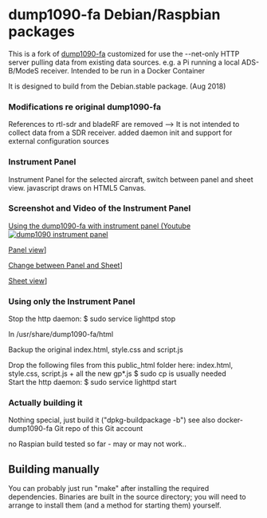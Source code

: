 # dump1090-fa Debian/Raspbian packages

This is a fork of [dump1090-fa](https://github.com/flightaware/dump1090)
customized for use the --net-only HTTP server pulling data from existing
data sources. e.g. a Pi running a local ADS-B/ModeS receiver.
Intended to be run in a Docker Container

It is designed to build from the Debian.stable package. (Aug 2018)

### Modifications re original dump1090-fa

References to rtl-sdr and bladeRF are removed
--> It is not intended to collect data from a SDR receiver.
added daemon init and support for external configuration sources

### Instrument Panel
Instrument Panel for the selected aircraft, switch between panel and sheet view.
javascript draws on HTML5 Canvas.

### Screenshot and Video of the Instrument Panel

[Using the dump1090-fa with instrument panel (Youtube](https://www.youtube.com/watch?v=mQ3SeIqvK6E)
[![dump1090 instrument panel](https://raw.githubusercontent.com/bm98/dump1090/master/img/dump1090-fa-Mod1.png)](https://www.youtube.com/watch?v=mQ3SeIqvK6E)

[Panel view](https://raw.githubusercontent.com/bm98/dump1090/master/img/dump1090-fa-Mod0.png)]

[Change between Panel and Sheet](https://raw.githubusercontent.com/bm98/dump1090/master/img/dump1090-fa-Mod2.png)]

[Sheet view](https://raw.githubusercontent.com/bm98/dump1090/master/img/dump1090-fa-Mod3.png)]


### Using only the Instrument Panel

Stop the http daemon:  $ sudo service lighttpd stop

In /usr/share/dump1090-fa/html

Backup the original index.html, style.css and script.js

Drop the following files from this public_html folder here:
index.html, style.css, script.js + all the new gp*.js
$ sudo cp   is usually needed  
Start the http daemon: $ sudo service lighttpd start


### Actually building it

Nothing special, just build it ("dpkg-buildpackage -b")
see also docker-dump1090-fa Git repo of this Git account

no Raspian build tested so far - may or may not work..

## Building manually

You can probably just run "make" after installing the required dependencies.
Binaries are built in the source directory; you will need to arrange to
install them (and a method for starting them) yourself.
